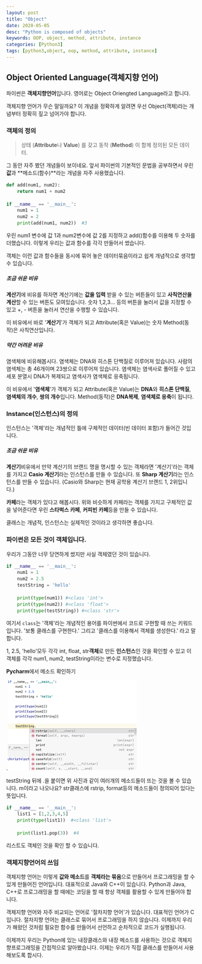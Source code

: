```yaml
---
layout: post
title: "Object"
date: 2020-05-05
desc: "Python is composed of objects"
keywords: OOP, object, method, attribute, instance
categories: [Python3]
tags: [python3,object, oop, method, attribute, instance]
---
```


## Object Oriented Language(객체지향 언어)

파이썬은 **객체지향언어**입니다. 영어로는 Object Oriengted Language라고 합니다. 

객체지향 언어가 무슨 말일까요? 이 개념을 정확하게 알려면 우선 Object(객체)라는 개념부터 정확히 짚고 넘어가야 합니다. 

### 객체의 정의

> 상태 (**Attribute**나 **Value**) 를 갖고 동작 (**Method**) 이 함께 정의된 모든 데이터.

그 동안 자주 봤던 개념들이 보이네요. 앞서 파이썬의 기본적인 문법을 공부하면서 우린 **값**과 **메소드(함수)**라는 개념을 자주 사용했습니다.

~~~python
def add(num1, num2):
    return num1 + num2

if __name__ == '__main__':
    num1 = 1
    num2 = 2
    print(add(num1, num2))  #3
~~~

 우린 num1 변수에 값 1과 num2변수에 값 2를 지정하고 add()함수를 이용해  두 숫자를 더했습니다. 이렇게 우리는 값과 함수를 각각 만들어서 썼습니다. 

 객체는 이런 값과 함수들을 동시에 묶어 놓은 데이터묶음이라고 쉽게 개념적으로 생각할 수 있습니다.



##### 조금 쉬운 비유 

**계산기**에 비유를 하자면 계산기에는 **값을 입력** 받을 수 있는 버튼들이 있고 **사칙연산을 계산**할 수 있는 버튼도 모여있습니다.  숫자 1,2,3... 등의 버튼을 눌러서 값을 지정할 수 있고 +, - 버튼을 눌러서 연산을 수행할 수 있습니다. 

 이 비유에서  바로 '**계산기**'가 객체가 되고 Attribute(혹은 Value)는 숫자 Method(동작)은 사칙연산입니다.  



##### 약간 어려운 비유

염색체에 비유해봅시다. 염색체는 DNA와 히스톤 단백질로 이루어져 있습니다. 사람의 염색체는 총 46개이며 23쌍으로 이루어져 있습니다. 염색체는 염색사로 풀어질 수 있고 세포 분열시 DNA가 복제되고 염색사가 염색체로 응축됩니다. 

 이 비유에서 '**염색체**'가 객체가 되고 Attribute(혹은 Value)는 **DNA**와 **히스톤 단백질**, **염색체의 개수**, **쌍의 개수**입니다. Method(동작)은 **DNA복제**, **염색체로 응축**이 됩니다. 



### Instance(인스턴스)의 정의

인스턴스는 '객체'라는 개념적인 틀에 구체적인 데이터(빈 데이터 포함)가 들어간 것입니다. 

##### 조금 쉬운 비유

**계산기**비유에서 만약 계산기의 브랜드 명을 명시할 수 있는 객체라면 '계산기'라는 객체를 가지고 **Casio 계산기**라는 인스턴스를 만들 수 있습니다. 또 **Sharp 계산기**라는 인스턴스를 만들 수 있습니다. (Casio와 Sharp는 현재 공학용 계산기 브랜드 1, 2위입니다.)



**카페**라는 객체가 있다고 해봅시다. 위와 비슷하게 카페라는 객체를 가지고 구체적인 값을 넣어준다면 우린 **스타벅스 카페**, **커피빈 카페**등을 만들 수 있습니다. 



클래스는 개념적, 인스턴스는 실제적인 것이라고 생각하면 좋습니다. 



### **파이썬은 모든 것이 객체입니다.** 

 우리가 그동안 너무 당연하게 썼지만 사실 객체였던 것이 있습니다. 

~~~python
if __name__ == '__main__':
    num1 = 1
    num2 = 2.5
    testString = 'hello'
    
    print(type(num1)) #<class 'int'>
    print(type(num2)) #<class 'float'>
    print(type(testString)) #<class 'str'>
~~~

여기서 `class`는 '객체'라는 개념적인 용어를 파이썬에서 코드로 구현할 때 쓰는 키워드입니다. '보통 클래스를 구현한다.' 그리고 '클래스를 이용해서 객체를 생성한다.' 라고 말합니다. 

1, 2.5, 'hello'모두 각각 int, float, str**객체**로 만든 **인스턴스**인 것을 확인할 수 있고 이 객체를 각각 num1, num2, testString이라는 변수로 지정했습니다. 

 

**Pycharm**에서 메소드 확인하기

.![strMethod](/static/assets/img/blog/python3/04BasicClass/strMethod.png)

testString 뒤에 .을 붙이면 위 사진과 같이 여러개의 메소드들이 뜨는 것을 볼 수 있습니다. m이라고 나오나요? str클래스에 rstrip, format등의 메소드들이 정의되어 있다는 뜻입니다.



~~~python
if __name__ == '__main__':
    list1 = [1,2,3,4,5]
    print(type(list1))  #<class 'list'>
    
    print(list1.pop(3))  #4
~~~

리스트도 객체인 것을 확인 할 수 있습니다.





### 객체지향언어의 쓰임

객체지향 언어는 이렇게 **값와 메소드**를 **객체라는 묶음**으로 만들어서 프로그래밍을 할 수 있게 만들어진 언어입니다. 대표적으로 Java와 C++이 있습니다. Python과 Java, C++로 프로그래밍을 할 때에는 코딩을 할 때 항상 객체를 활용할 수 있게 만들어야 합니다. 

객체지향 언어와 자주 비교되는 언어로 '절차지향 언어'가 있습니다. 대표적인 언어가 C입니다. 절차지향 언어는 클래스로 묶어서 프로그래밍을 하지 않습니다. 이제까지 우리가 해왔던 것처럼 필요한 함수를 만들어서 선언하고 순차적으로 코드가 실행됩니다.  

 이제까지 우리는 Python에 있는 내장클래스와 내장 메소드를 사용하는 것으로 객체지향프로그래밍을 간접적으로 알아봤습니다. 이제는 우리가 직접 클래스를 만들어서 사용해보도록 합시다. 

